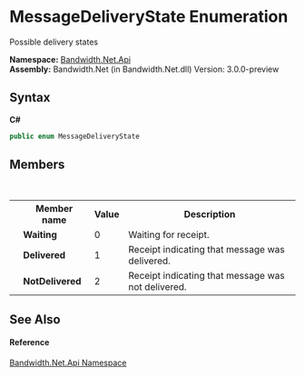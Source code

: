 ﻿# MessageDeliveryState Enumeration
 

Possible delivery states

**Namespace:**&nbsp;<a href ="N_Bandwidth_Net_Api.md">Bandwidth.Net.Api</a><br />**Assembly:**&nbsp;Bandwidth.Net (in Bandwidth.Net.dll) Version: 3.0.0-preview

## Syntax

**C#**<br />
``` C#
public enum MessageDeliveryState
```


## Members
&nbsp;<table><tr><th></th><th>Member name</th><th>Value</th><th>Description</th></tr><tr><td /><td target="F:Bandwidth.Net.Api.MessageDeliveryState.Waiting">**Waiting**</td><td>0</td><td>Waiting for receipt.</td></tr><tr><td /><td target="F:Bandwidth.Net.Api.MessageDeliveryState.Delivered">**Delivered**</td><td>1</td><td>Receipt indicating that message was delivered.</td></tr><tr><td /><td target="F:Bandwidth.Net.Api.MessageDeliveryState.NotDelivered">**NotDelivered**</td><td>2</td><td>Receipt indicating that message was not delivered.</td></tr></table>

## See Also


#### Reference
<a href ="N_Bandwidth_Net_Api.md">Bandwidth.Net.Api Namespace</a><br />